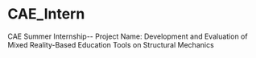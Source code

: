 # CAE_Intern
CAE Summer Internship-- Project Name: Development and Evaluation of Mixed Reality-Based Education Tools on Structural Mechanics
